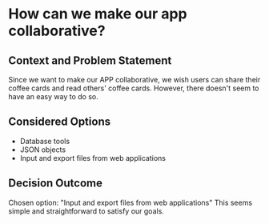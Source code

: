 # How can we make our app collaborative?

## Context and Problem Statement

Since we want to make our APP collaborative, we wish users can share their coffee cards and read others' coffee cards. However, there doesn't seem to have an easy way to do so.

## Considered Options

* Database tools
* JSON objects
* Input and export files from web applications

## Decision Outcome

Chosen option: "Input and export files from web applications" This seems simple and straightforward to satisfy our goals.